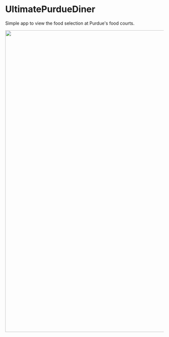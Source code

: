 UltimatePurdueDiner
===================

Simple app to view the food selection at Purdue's food courts.

<img src="http://i.imgur.com/v6Flvhr.png" width=540 height=960>
